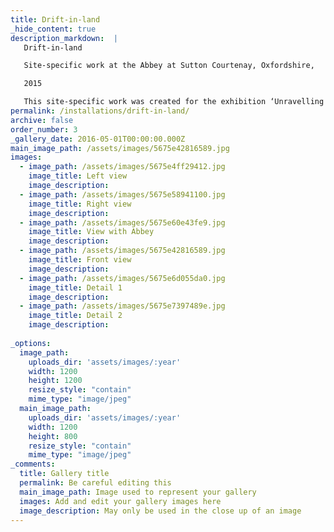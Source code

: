 ```yaml
---
title: Drift-in-land
_hide_content: true
description_markdown:  |
   Drift-in-land

   Site-specific work at the Abbey at Sutton Courtenay, Oxfordshire,

   2015

   This site-specific work was created for the exhibition ‘Unravelling Time’ at The Abbey at Sutton Courtenay Abbey, a magical place steeped in history and atmosphere. My piece is created from found objects that I collected from Chapman’s Pool on the Dorset coast. Through this work I wanted to bring artifacts from the shoreline, the edge of our land into a more inland space within the gardens in the Abbey. The trip to source materials for this project was made possible by funding from Axisweb100
permalink: /installations/drift-in-land/
archive: false
order_number: 3
_gallery_date: 2016-05-01T00:00:00.000Z
main_image_path: /assets/images/5675e42816589.jpg
images:            
  - image_path: /assets/images/5675e4ff29412.jpg
    image_title: Left view
    image_description: 
  - image_path: /assets/images/5675e58941100.jpg
    image_title: Right view
    image_description:
  - image_path: /assets/images/5675e60e43fe9.jpg
    image_title: View with Abbey
    image_description:
  - image_path: /assets/images/5675e42816589.jpg
    image_title: Front view
    image_description:
  - image_path: /assets/images/5675e6d055da0.jpg
    image_title: Detail 1
    image_description:
  - image_path: /assets/images/5675e7397489e.jpg
    image_title: Detail 2
    image_description:      
          
_options:
  image_path:
    uploads_dir: 'assets/images/:year'
    width: 1200
    height: 1200
    resize_style: "contain"
    mime_type: "image/jpeg"
  main_image_path:
    uploads_dir: 'assets/images/:year'
    width: 1200
    height: 800
    resize_style: "contain"
    mime_type: "image/jpeg"
_comments:
  title: Gallery title
  permalink: Be careful editing this
  main_image_path: Image used to represent your gallery
  images: Add and edit your gallery images here
  image_description: May only be used in the close up of an image
---
```


